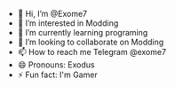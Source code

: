- 👋 Hi, I’m @Exome7
- 👀 I’m interested in Modding 
- 🌱 I’m currently learning programing
- 💞️ I’m looking to collaborate on Modding
- 📫 How to reach me Telegram @exome7
- 😄 Pronouns: Exodus
- ⚡ Fun fact: I'm Gamer

<!---
Exome7/Exome7 is a ✨ special ✨ repository because its `README.md` (this file) appears on your GitHub profile.
You can click the Preview link to take a look at your changes.
--->
